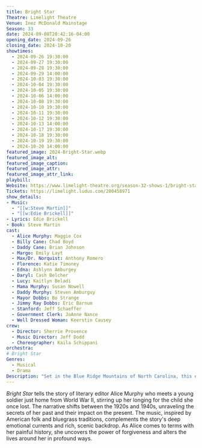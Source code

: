 ```yaml
---
title: Bright Star
Theatre: Limelight Theatre
Venue: Inez McDonald Mainstage
Season: 33
date: 2024-09-08T20:42:16-04:00
opening_date: 2024-09-26
closing_date: 2024-10-20
showtimes:
  - 2024-09-26 19:30:00
  - 2024-09-27 19:30:00
  - 2024-09-28 19:30:00
  - 2024-09-29 14:00:00
  - 2024-10-03 19:30:00
  - 2024-10-04 19:30:00
  - 2024-10-05 19:30:00
  - 2024-10-06 14:00:00
  - 2024-10-08 19:30:00
  - 2024-10-10 19:30:00
  - 2024-10-11 19:30:00
  - 2024-10-12 19:30:00
  - 2024-10-13 14:00:00
  - 2024-10-17 19:30:00
  - 2024-10-18 19:30:00
  - 2024-10-19 19:30:00
  - 2024-10-20 14:00:00
featured_image: 2024-Bright-Star.webp
featured_image_alt: 
featured_image_caption: 
featured_image_attr: 
featured_image_attr_link: 
playbill:
Website: https://www.limelight-theatre.org/season-32-shows-1/bright-star
Tickets: https://limelight.ludus.com/200458971
show_details: 
- Music:
  - "[[w:Steve Martin]]"
  - "[[w:Edie Brickell]]"
- Lyrics: Edie Brickell
- Book: Steve Martin
cast:
  - Alice Murphy: Maggie Cox
  - Billy Cane: Chad Boyd
  - Daddy Cane: Brian Johnson
  - Margo: Emily Layt
  - Max/Dr. Norquist: Anthony Romero
  - Florence: Katie Timoney
  - Edna: Ashlynn Amburgey
  - Daryl: Cash Belcher
  - Lucy: Kaitlyn Beladi
  - Mama Murphy: Susan Nowell
  - Daddy Murphy: Steven Amburguy
  - Mayor Dobbs: Bo Strange
  - Jimmy Ray Dobbs: Eric Barnum
  - Stanford: Jeff Schaeffer
  - Government Clerk: JoAnne Nance
  - Well Dressed Woman: Keerstin Causey
crew:
  - Director: Sherrie Provence
  - Music Director: Jeff Dodd
  - Choreographer: Kaila Schippani
orchestra:
# Bright Star
Genres:
  - Musical
  - Drama
Description: "Set in the Blue Ridge Mountains of North Carolina, this emotionally charged musical weaves a tale of love, redemption and hidden connections."
---
```

*Bright Star* tells the story of literary editor Alice Murphy who meets a young soldier just home from World War II, stirring up her longing for the child she once lost. The narrative shifts between the 1920s and 1940s, unraveling the secrets of her past and their impact on the present. The music, inspired by American folk and bluegrass traditions, complements the story's deep emotional currents and rich, scenic backdrop. As Alice comes to terms with her painful history, she uncovers the power of forgiveness and alters the lives around her in profound ways.